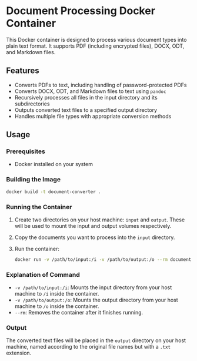# Document Processing Docker Container

This Docker container is designed to process various document types into plain text format. It supports PDF (including encrypted files), DOCX, ODT, and Markdown files.

## Features

- Converts PDFs to text, including handling of password-protected PDFs
- Converts DOCX, ODT, and Markdown files to text using `pandoc`
- Recursively processes all files in the input directory and its subdirectories
- Outputs converted text files to a specified output directory
- Handles multiple file types with appropriate conversion methods

## Usage

### Prerequisites

- Docker installed on your system

### Building the Image

```bash
docker build -t document-converter .
```

### Running the Container

1. Create two directories on your host machine: `input` and `output`. These will be used to mount the input and output volumes respectively.

2. Copy the documents you want to process into the `input` directory.

3. Run the container:

   ```bash
   docker run -v /path/to/input:/i -v /path/to/output:/o --rm document-converter
   ```

### Explanation of Command

- `-v /path/to/input:/i`: Mounts the input directory from your host machine to `/i` inside the container.
- `-v /path/to/output:/o`: Mounts the output directory from your host machine to `/o` inside the container.
- `--rm`: Removes the container after it finishes running.

### Output

The converted text files will be placed in the `output` directory on your host machine, named according to the original file names but with a `.txt` extension.